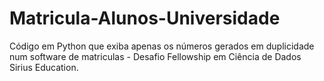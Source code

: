# Matricula-Alunos-Universidade
Código em Python que exiba apenas os números gerados em duplicidade num software de matriculas - Desafio Fellowship em Ciência de Dados Sirius Education.
